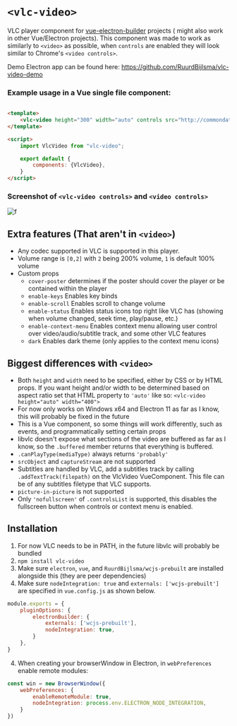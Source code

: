 # `<vlc-video>`

VLC player component for [vue-electron-builder](https://github.com/nklayman/vue-cli-plugin-electron-builder) projects (
might also work in other Vue/Electron projects). This component was made to work as similarly to `<video>` as possible,
when `controls` are enabled they will look similar to Chrome's `<video controls>`. 

Demo Electron app can be found here: https://github.com/RuurdBijlsma/vlc-video-demo

### Example usage in a Vue single file component:

```html

<template>
    <vlc-video height="300" width="auto" controls src="http://commondatastorage.googleapis.com/gtv-videos-bucket/sample/BigBuckBunny.mp4"/>
</template>

<script>
    import VlcVideo from "vlc-video";

    export default {
        components: {VlcVideo},
    }
</script>
```

### Screenshot of `<vlc-video controls>` and `<video controls>`

![f](https://github.com/ruurdbijlsma/vlc-video/blob/master/.gh/video-and-vlcvideo.png?raw=true)

## Extra features (That aren't in `<video>`)

* Any codec supported in VLC is supported in this player.
* Volume range is `[0,2]` with `2` being 200% volume, `1` is default 100% volume
* Custom props
    * `cover-poster` determines if the poster should cover the player or be contained within the player
    * `enable-keys` Enables key binds
    * `enable-scroll` Enables scroll to change volume
    * `enable-status` Enables status icons top right like VLC has (showing when volume changed, seek time,
      play/pause, etc.)
    * `enable-context-menu` Enables context menu allowing user control over video/audio/subtitle track, and some other
      VLC features
    * `dark` Enables dark theme (only applies to the context menu icons)

## Biggest differences with `<video>`

* Both `height` and `width` need to be specified, either by CSS or by HTML props. If you want height and/or width to be determined based on aspect ratio set that HTML property to `'auto'` like so: `<vlc-video height="auto" width="400">`
* For now only works on Windows x64 and Electron 11 as far as I know, this will probably be fixed in the future
* This is a Vue component, so some things will work differently, such as events, and programmatically setting certain
  props
* libvlc doesn't expose what sections of the video are buffered as far as I know, so the `.buffered` member returns that
  everything is buffered.
* `.canPlayType(mediaType)` always returns `'probably'`
* `srcObject` and `captureStream` are not supported
* Subtitles are handled by VLC, add a subtitles track by calling `.addTextTrack(filepath)` on the VlcVideo VueComponent.
  This file can be of any subtitles filetype that VLC supports.
* `picture-in-picture` is not supported
* Only `'nofullscreen'` of `.controlsList` is supported, this disables the fullscreen button when controls or context
  menu is enabled.

## Installation

1. For now VLC needs to be in PATH, in the future libvlc will probably be bundled
2. `npm install vlc-video`
3. Make sure `electron`, `vue`, and `RuurdBijlsma/wcjs-prebuilt` are installed alongside this (they are peer
   dependencies)
4. Make sure `nodeIntegration: true` and `externals: ['wcjs-prebuilt']` are specified in `vue.config.js` as shown below.

```js
module.exports = {
    pluginOptions: {
        electronBuilder: {
            externals: ['wcjs-prebuilt'],
            nodeIntegration: true,
        }
    },
}
```

4. When creating your browserWindow in Electron, in `webPreferences` enable remote modules:

```js
const win = new BrowserWindow({
    webPreferences: {
        enableRemoteModule: true,
        nodeIntegration: process.env.ELECTRON_NODE_INTEGRATION,
    }
})
```